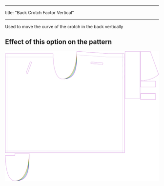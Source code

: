 - - -
title: "Back Crotch Factor Vertical"
- - -

Used to move the curve of the crotch in the back vertically

## Effect of this option on the pattern

![This image shows the effect of this option by superimposing several variants that have a different value for this option](waralee_crotchfactorbackver_sample.svg "Effect of this option on the pattern")
